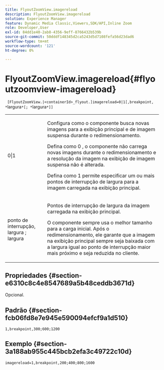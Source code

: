```yaml
---
title: FlyoutZoomView.imagereload
description: FlyoutZoomView.imagereload
solution: Experience Manager
feature: Dynamic Media Classic,Viewers,SDK/API,Inline Zoom
role: Developer,User
exl-id: 84dd1e40-2ab8-4356-9eff-8766432b539b
source-git-commit: 50dddf148345d2ca5243d5d7108fefa56d23dad6
workflow-type: tm+mt
source-wordcount: '121'
ht-degree: 0%

---
```


# FlyoutZoomView.imagereload{#flyoutzoomview-imagereload}

` [FlyoutZoomView.|<containerId>_flyout.]imagereload=0|1[,breakpoint, *`largura`*[; *`largura`*]]`

<table id="table_7DA232CB62134078B788B9AB1452F363"> 
 <tbody> 
  <tr> 
   <td colname="col1"> <p> <span class="codeph"> 0|1 </span> </p> </td> 
   <td colname="col2"> <p> Configura como o componente busca novas imagens para a exibição principal e de imagem suspensa durante o redimensionamento. </p> <p>Defina como <span class="codeph"> 0 </span>, o componente não carrega novas imagens durante o redimensionamento e a resolução da imagem na exibição de imagem suspensa não é alterada. </p> <p>Defina como <span class="codeph"> 1 </span> permite especificar um ou mais pontos de interrupção de largura para a imagem carregada na exibição principal. </p> </td> 
  </tr> 
  <tr> 
   <td colname="col1"> <p> <span class="codeph"> ponto de interrupção, <span class="varname"> largura </span>; <span class="varname"> largura </span> </span> </p> </td> 
   <td colname="col2"> <p>Pontos de interrupção de largura da imagem carregada na exibição principal. </p> <p>O componente sempre usa o melhor tamanho para a carga inicial. Após o redimensionamento, ele garante que a imagem na exibição principal sempre seja baixada com a largura igual ao ponto de interrupção maior mais próximo e seja reduzida no cliente. </p> </td> 
  </tr> 
 </tbody> 
</table>

## Propriedades {#section-e6310c8c4e8547689a5b48ceddb3671d}

Opcional.

## Padrão {#section-fcb06fd8e7e945e590094efcf9a1d510}

`1,breakpoint,300;600;1200`

## Exemplo {#section-3a188ab955c445bcb2efa3c49722c10d}

`imagereload=1,breakpoint,200;400;800;1600`
